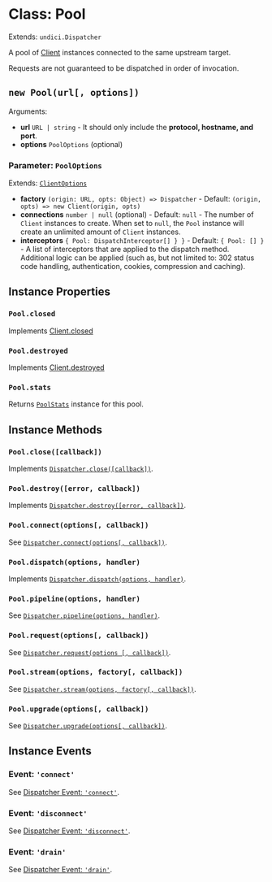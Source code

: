 # Class: Pool

Extends: `undici.Dispatcher`

A pool of [Client](Client.md) instances connected to the same upstream target.

Requests are not guaranteed to be dispatched in order of invocation.

## `new Pool(url[, options])`

Arguments:

* **url** `URL | string` - It should only include the **protocol, hostname, and port**.
* **options** `PoolOptions` (optional)

### Parameter: `PoolOptions`

Extends: [`ClientOptions`](Client.md#parameter-clientoptions)

* **factory** `(origin: URL, opts: Object) => Dispatcher` - Default: `(origin, opts) => new Client(origin, opts)`
* **connections** `number | null` (optional) - Default: `null` - The number of `Client` instances to create. When set to `null`, the `Pool` instance will create an unlimited amount of `Client` instances.
* **interceptors** `{ Pool: DispatchInterceptor[] } }` - Default: `{ Pool: [] }` - A list of interceptors that are applied to the dispatch method. Additional logic can be applied (such as, but not limited to: 302 status code handling, authentication, cookies, compression and caching).

## Instance Properties

### `Pool.closed`

Implements [Client.closed](Client.md#clientclosed)

### `Pool.destroyed`

Implements [Client.destroyed](Client.md#clientdestroyed)

### `Pool.stats`

Returns [`PoolStats`](PoolStats.md) instance for this pool.

## Instance Methods

### `Pool.close([callback])`

Implements [`Dispatcher.close([callback])`](Dispatcher.md#dispatcherclosecallback-promise).

### `Pool.destroy([error, callback])`

Implements [`Dispatcher.destroy([error, callback])`](Dispatcher.md#dispatcherdestroyerror-callback-promise).

### `Pool.connect(options[, callback])`

See [`Dispatcher.connect(options[, callback])`](Dispatcher.md#dispatcherconnectoptions-callback).

### `Pool.dispatch(options, handler)`

Implements [`Dispatcher.dispatch(options, handler)`](Dispatcher.md#dispatcherdispatchoptions-handler).

### `Pool.pipeline(options, handler)`

See [`Dispatcher.pipeline(options, handler)`](Dispatcher.md#dispatcherpipelineoptions-handler).

### `Pool.request(options[, callback])`

See [`Dispatcher.request(options [, callback])`](Dispatcher.md#dispatcherrequestoptions-callback).

### `Pool.stream(options, factory[, callback])`

See [`Dispatcher.stream(options, factory[, callback])`](Dispatcher.md#dispatcherstreamoptions-factory-callback).

### `Pool.upgrade(options[, callback])`

See [`Dispatcher.upgrade(options[, callback])`](Dispatcher.md#dispatcherupgradeoptions-callback).

## Instance Events

### Event: `'connect'`

See [Dispatcher Event: `'connect'`](Dispatcher.md#event-connect).

### Event: `'disconnect'`

See [Dispatcher Event: `'disconnect'`](Dispatcher.md#event-disconnect).

### Event: `'drain'`

See [Dispatcher Event: `'drain'`](Dispatcher.md#event-drain).
